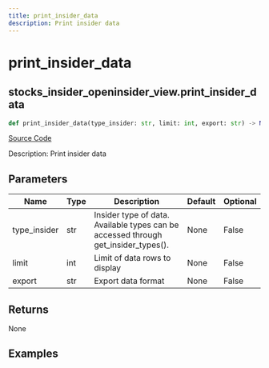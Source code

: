 ```yaml
---
title: print_insider_data
description: Print insider data
---
```

# print_insider_data

## stocks_insider_openinsider_view.print_insider_data

```python
def print_insider_data(type_insider: str, limit: int, export: str) -> None:
```
[Source Code](https://github.com/OpenBB-finance/OpenBBTerminal/tree/main/openbb_terminal/stocks/insider/openinsider_view.py#L107)

Description: Print insider data

## Parameters

| Name | Type | Description | Default | Optional |
| ---- | ---- | ----------- | ------- | -------- |
| type_insider | str | Insider type of data. Available types can be accessed through get_insider_types(). | None | False |
| limit | int | Limit of data rows to display | None | False |
| export | str | Export data format | None | False |

## Returns

None

## Examples

